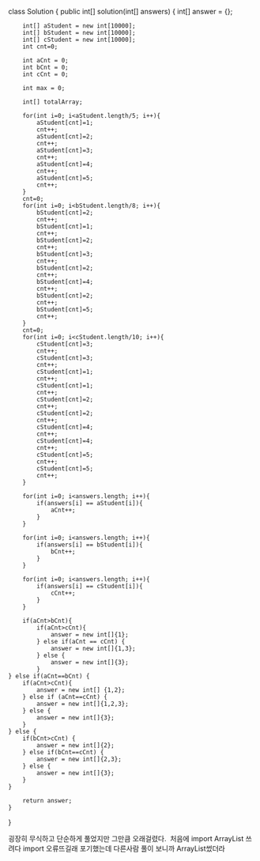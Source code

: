 class Solution {
    public int[] solution(int[] answers) {
        int[] answer = {};
        
        int[] aStudent = new int[10000];
        int[] bStudent = new int[10000];
        int[] cStudent = new int[10000];
        int cnt=0;
        
        int aCnt = 0;
        int bCnt = 0;
        int cCnt = 0;
        
        int max = 0;
        
        int[] totalArray;
        
        for(int i=0; i<aStudent.length/5; i++){
            aStudent[cnt]=1;
            cnt++;
            aStudent[cnt]=2;
            cnt++;
            aStudent[cnt]=3;
            cnt++;
            aStudent[cnt]=4;
            cnt++;
            aStudent[cnt]=5;
            cnt++;
        }
        cnt=0;
        for(int i=0; i<bStudent.length/8; i++){
            bStudent[cnt]=2;
            cnt++;
            bStudent[cnt]=1;
            cnt++;
            bStudent[cnt]=2;
            cnt++;
            bStudent[cnt]=3;
            cnt++;
            bStudent[cnt]=2;
            cnt++;
            bStudent[cnt]=4;
            cnt++;
            bStudent[cnt]=2;
            cnt++;
            bStudent[cnt]=5;
            cnt++;
        }
        cnt=0;
        for(int i=0; i<cStudent.length/10; i++){
            cStudent[cnt]=3;
            cnt++;
            cStudent[cnt]=3;
            cnt++;
            cStudent[cnt]=1;
            cnt++;
            cStudent[cnt]=1;
            cnt++;
            cStudent[cnt]=2;
            cnt++;
            cStudent[cnt]=2;
            cnt++;
            cStudent[cnt]=4;
            cnt++;
            cStudent[cnt]=4;
            cnt++;
            cStudent[cnt]=5;
            cnt++;
            cStudent[cnt]=5;
            cnt++;
        }
        
        for(int i=0; i<answers.length; i++){
            if(answers[i] == aStudent[i]){
                aCnt++;
            }
        }
        
        for(int i=0; i<answers.length; i++){
            if(answers[i] == bStudent[i]){
                bCnt++;
            }
        }
        
        for(int i=0; i<answers.length; i++){
            if(answers[i] == cStudent[i]){
                cCnt++;
            }
        }
        
        if(aCnt>bCnt){
            if(aCnt>cCnt){
                answer = new int[]{1};
            } else if(aCnt == cCnt) {
                answer = new int[]{1,3};
            } else {
                answer = new int[]{3};
            }
    } else if(aCnt==bCnt) {
        if(aCnt>cCnt){
            answer = new int[] {1,2};
        } else if (aCnt==cCnt) {
            answer = new int[]{1,2,3};
        } else {
            answer = new int[]{3};
        }
    } else {
        if(bCnt>cCnt) {
            answer = new int[]{2};
        } else if(bCnt==cCnt) {
            answer = new int[]{2,3};
        } else {
            answer = new int[]{3};
        }
    }
        
        return answer;
    }
}


굉장히 무식하고 단순하게 풀었지만 그만큼 오래걸렸다.
﻿
처음에 import ArrayList 쓰려다 import 오류뜨길래 포기했는데
다른사람 풀이 보니까 ArrayList썼더라

